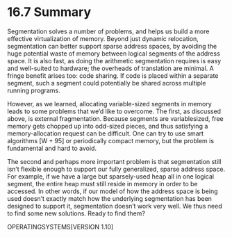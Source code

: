 # 16.7 Summary  

Segmentation solves a number of problems, and helps us build a more effective virtualization of memory. Beyond just dynamic relocation, segmentation can better support sparse address spaces, by avoiding the huge potential waste of memory between logical segments of the address space. It is also fast, as doing the arithmetic segmentation requires is easy and well-suited to hardware; the overheads of translation are minimal. A fringe benefit arises too: code sharing. If code is placed within a separate segment, such a segment could potentially be shared across multiple running programs.  

However, as we learned, allocating variable-sized segments in memory leads to some problems that we’d like to overcome. The first, as discussed above, is external fragmentation. Because segments are variablesized, free memory gets chopped up into odd-sized pieces, and thus satisfying a memory-allocation request can be difficult. One can try to use smart algorithms $[ \mathsf { W } + 9 5 ]$ or periodically compact memory, but the problem is fundamental and hard to avoid.  

The second and perhaps more important problem is that segmentation still isn’t flexible enough to support our fully generalized, sparse address space. For example, if we have a large but sparsely-used heap all in one logical segment, the entire heap must still reside in memory in order to be accessed. In other words, if our model of how the address space is being used doesn’t exactly match how the underlying segmentation has been designed to support it, segmentation doesn’t work very well. We thus need to find some new solutions. Ready to find them?  

OPERATINGSYSTEMS[VERSION 1.10]  

